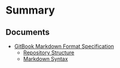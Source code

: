 # Summary

## Documents

* [GitBook Markdown Format Specification](gitbook-spec.md)
  * [Repository Structure](gitbook-spec/repo-structure.md)
  * [Markdown Syntax](gitbook-spec/markdown-syntax.md)
